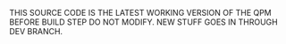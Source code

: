 THIS SOURCE CODE IS THE LATEST WORKING VERSION OF THE QPM BEFORE BUILD STEP
DO NOT MODIFY. 
NEW STUFF GOES IN THROUGH DEV BRANCH.
